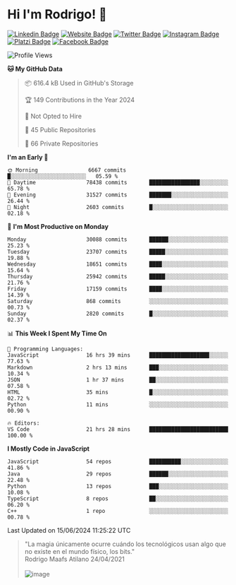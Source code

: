 # Hi I'm Rodrigo! 👋
[![Linkedin Badge](https://img.shields.io/badge/-rmaafs-blue?style=flat&logo=Linkedin&logoColor=white&link=https://www.linkedin.com/in/rmaafs/)](https://www.linkedin.com/in/rmaafs/)
[![Website Badge](https://img.shields.io/badge/-rmaafs.com-0a192f?style=flat&logo=Google-Chrome&logoColor=white&link=https://rmaafs.com)](https://rmaafs.com)
[![Twitter Badge](https://img.shields.io/badge/-@royendero-1ca0f1?style=flat&labelColor=1ca0f1&logo=twitter&logoColor=white&link=https://twitter.com/royendero)](https://twitter.com/royendero)
[![Instagram Badge](https://img.shields.io/badge/-@rmaafs-purple?style=flat&logo=instagram&logoColor=white&link=https://instagram.com/rmaafs/)](https://instagram.com/rmaafs)
[![Platzi Badge](https://img.shields.io/badge/-rmaafs-203845?style=flat&logo=Platzi&logoColor=98CA3F&link=https://platzi.com/p/rmaafs/)](https://platzi.com/p/rmaafs/)
[![Facebook Badge](https://img.shields.io/badge/-rmaafs-046CE4?style=flat&logo=Facebook&logoColor=white&link=https://www.facebook.com/rmaafs/)](https://www.facebook.com/rmaafs/)

<!--START_SECTION:waka-->
![Profile Views](http://img.shields.io/badge/Profile%20Views-3-blue)

**🐱 My GitHub Data** 

> 📦 616.4 kB Used in GitHub's Storage 
 > 
> 🏆 149 Contributions in the Year 2024
 > 
> 🚫 Not Opted to Hire
 > 
> 📜 45 Public Repositories 
 > 
> 🔑 66 Private Repositories 
 > 
**I'm an Early 🐤** 

```text
🌞 Morning                6667 commits        █░░░░░░░░░░░░░░░░░░░░░░░░   05.59 % 
🌆 Daytime                78438 commits       ████████████████░░░░░░░░░   65.78 % 
🌃 Evening                31527 commits       ███████░░░░░░░░░░░░░░░░░░   26.44 % 
🌙 Night                  2603 commits        █░░░░░░░░░░░░░░░░░░░░░░░░   02.18 % 
```
📅 **I'm Most Productive on Monday** 

```text
Monday                   30088 commits       ██████░░░░░░░░░░░░░░░░░░░   25.23 % 
Tuesday                  23707 commits       █████░░░░░░░░░░░░░░░░░░░░   19.88 % 
Wednesday                18651 commits       ████░░░░░░░░░░░░░░░░░░░░░   15.64 % 
Thursday                 25942 commits       █████░░░░░░░░░░░░░░░░░░░░   21.76 % 
Friday                   17159 commits       ████░░░░░░░░░░░░░░░░░░░░░   14.39 % 
Saturday                 868 commits         ░░░░░░░░░░░░░░░░░░░░░░░░░   00.73 % 
Sunday                   2820 commits        █░░░░░░░░░░░░░░░░░░░░░░░░   02.37 % 
```


📊 **This Week I Spent My Time On** 

```text
💬 Programming Languages: 
JavaScript               16 hrs 39 mins      ███████████████████░░░░░░   77.63 % 
Markdown                 2 hrs 13 mins       ███░░░░░░░░░░░░░░░░░░░░░░   10.34 % 
JSON                     1 hr 37 mins        ██░░░░░░░░░░░░░░░░░░░░░░░   07.58 % 
HTML                     35 mins             █░░░░░░░░░░░░░░░░░░░░░░░░   02.72 % 
Python                   11 mins             ░░░░░░░░░░░░░░░░░░░░░░░░░   00.90 % 

🔥 Editors: 
VS Code                  21 hrs 28 mins      █████████████████████████   100.00 % 
```

**I Mostly Code in JavaScript** 

```text
JavaScript               54 repos            ██████████░░░░░░░░░░░░░░░   41.86 % 
Java                     29 repos            ██████░░░░░░░░░░░░░░░░░░░   22.48 % 
Python                   13 repos            ███░░░░░░░░░░░░░░░░░░░░░░   10.08 % 
TypeScript               8 repos             ██░░░░░░░░░░░░░░░░░░░░░░░   06.20 % 
C++                      1 repo              ░░░░░░░░░░░░░░░░░░░░░░░░░   00.78 % 
```




 Last Updated on 15/06/2024 11:25:22 UTC
<!--END_SECTION:waka-->

> "La magia únicamente ocurre cuándo los tecnológicos usan algo que no existe en el mundo físico, los bits."<br>
>  Rodrigo Maafs Atilano 24/04/2021
<br><br>
![image](https://user-images.githubusercontent.com/47652130/116024039-ff6eb680-a612-11eb-8b42-290c8922697e.png)
